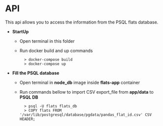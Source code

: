 # API

This api allows you to access the information from the PSQL flats database.

- **StartUp**

  - Open terminal in this folder
  - Run docker build and up commands

          > docker-compose build
          > docker-compose up

- **Fill the PSQL database**

  - Open terminal in **node_db** image inside **flats-app** container
  - Run commands bellow to import CSV export_file from **app/data** to **PSQL DB**

          > psql -U flats flats_db
          > COPY flats FROM '/var/lib/postgresql/database/pgdata/pandas_flat_id.csv' CSV HEADER;
